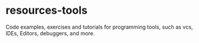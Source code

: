 resources-tools
===============

Code examples, exercises and tutorials for programming tools, such as vcs, IDEs, Editors, debuggers, and more.